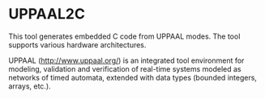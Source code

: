 # UPPAAL2C
This tool generates embedded C code from UPPAAL modes.
The tool supports various hardware architectures.

UPPAAL (http://www.uppaal.org/) is an integrated tool environment for modeling, validation and verification of real-time systems 
modeled as networks of timed automata, extended with data types (bounded integers, arrays, etc.).
